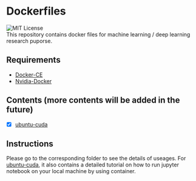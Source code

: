 # Dockerfiles
![MIT License](https://img.shields.io/badge/license-MIT-blue.svg)   
This repository contains docker files for machine learning / deep learning research puporse.
## Requirements
- [Docker-CE](https://docs.docker.com/install/linux/docker-ce/ubuntu/)
- [Nvidia-Docker](https://github.com/NVIDIA/nvidia-docker)
## Contents (more contents will be added in the future)
- [x] [ubuntu-cuda](ubuntu-cuda/)
## Instructions
Please go to the corresponding folder to see the details of useages. For [ubuntu-cuda](ubuntu-cuda/), it also contains a detailed tutorial on how to run jupyter notebook on your local machine by using container.
